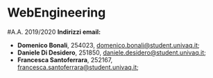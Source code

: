 # WebEngineering
#A.A. 2019/2020
<b> Indirizzi email:</b>
- <b>Domenico Bonali</b>, 254023, domenico.bonali@student.univaq.it;
- <b>Daniele Di Desidero</b>, 251850, daniele.desidero@student.univaq.it;
- <b>Francesca Santoferrara</b>, 252167, francesca.santoferrara@student.univaq.it;
